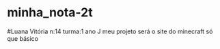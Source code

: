 # minha_nota-2t
#Luana Vitória n:14 turma:1 ano J
meu projeto será o site do minecraft
só que básico
